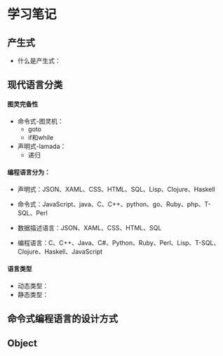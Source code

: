 # 学习笔记

## 产生式
* 什么是产生式：

## 现代语言分类
#### 图灵完备性
* 命令式-图灵机：
  * goto
  * if和while
* 声明式-lamada：
  * 递归
#### 编程语言分为：
* 声明式：JSON、XAML、CSS、HTML、SQL、Lisp、Clojure、Haskell
* 命令式：JavaScript、java、C、C++、python、go、Ruby、php、T-SQL、Perl


* 数据描述语言：JSON、XAML、CSS、HTML、SQL
* 编程语言：C、C++、Java、C#、Python、Ruby、Perl、Lisp、T-SQL、Clojure、Haskell、JavaScript

#### 语言类型
* 动态类型：
* 静态类型：

## 命令式编程语言的设计方式


## Object

